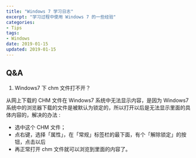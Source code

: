 ```yaml
---
title: "Windows 7 学习日志"
excerpt: "学习过程中使用 Windows 7 的一些经验"
categories:
- Tips
tags:
- Windows
date: 2019-01-15
updated: 2019-01-15
---
```


## Q&A

1. Windows7 下 chm 文件打不开？

从网上下载的 CHM 文件在 Windows7 系统中无法显示内容，是因为 Windows7 系统中的浏览器下载的文件是被默认为锁定的，所以打开以后是无法显示里面的具体内容的，解决的办法 :

- 选中这个 CHM 文件；
- 点右键，选择「属性」，在「常规」标签栏的最下面，有个「解除锁定」的按钮，点击以后
- 再正常打开 chm 文件就可以浏览到里面的内容了。
